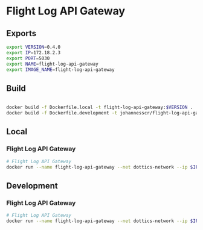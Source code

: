 # Flight Log API Gateway

## Exports
```bash
export VERSION=0.4.0
export IP=172.18.2.3
export PORT=5030
export NAME=flight-log-api-gateway
export IMAGE_NAME=flight-log-api-gateway
```

## Build
```bash

docker build -f Dockerfile.local -t flight-log-api-gateway:$VERSION .
docker build -f Dockerfile.development -t johannesscr/flight-log-api-gateway:$VERSION .
```

## Local
### Flight Log API Gateway
```bash
# Flight Log API Gateway
docker run --name flight-log-api-gateway --net dottics-network --ip $IP -d -p $PORT:$PORT flight-log-api-gateway:$VERSION
```

## Development
### Flight Log API Gateway
```bash
# Flight Log API Gateway
docker run --name flight-log-api-gateway --net dottics-network --ip $IP -d -p $PORT:$PORT johannesscr/flight-log-api-gateway:$VERSION
```
